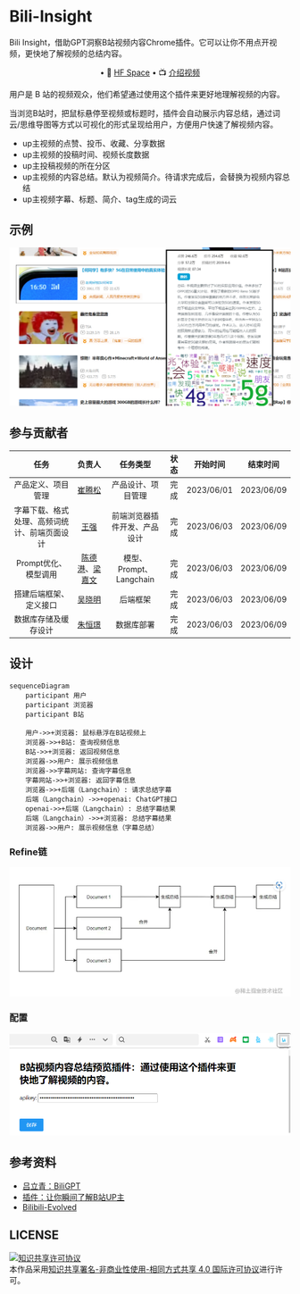 # Bili-Insight

Bili Insight，借助GPT洞察B站视频内容Chrome插件。它可以让你不用点开视频，更快地了解视频的总结内容。
<p align="center">
    • 🤗 <a href="https://huggingface.co/spaces/yfor/Bili-Insight" target="_blank">HF Space</a>
    • 📺 <a href="https://www.bilibili.com/video/BV1KV4y1S7Rw/" target="_blank">介绍视频</a> 
</p>
用户是 B 站的视频观众，他们希望通过使用这个插件来更好地理解视频的内容。

当浏览B站时，把鼠标悬停至视频或标题时，插件会自动展示内容总结，通过词云/思维导图等方式以可视化的形式呈现给用户，方便用户快速了解视频内容。

* up主视频的点赞、投币、收藏、分享数据
* up主视频的投稿时间、视频长度数据
* up主投稿视频的所在分区
* up主视频的内容总结。默认为视频简介。待请求完成后，会替换为视频内容总结
* up主视频字幕、标题、简介、tag生成的词云
## 示例
![截图](chrome-extension/images/insight.png)


## 参与贡献者
|                     任务                     |     负责人     |        任务类型         | 状态  |  开始时间  |  结束时间  |
| :------------------------------------------: | :------------: |:-------------------:|:---:| :--------: | :--------: |
|              产品定义、项目管理              |     [崔腾松](https://github.com/2951121599)     |      产品设计、项目管理      | 完成 | 2023/06/01 | 2023/06/09 |
| 字幕下载、格式处理、高频词统计、前端页面设计 |      [王强](https://github.com/wangqmshf)      |   前端浏览器插件开发、产品设计    | 完成 | 2023/06/03 | 2023/06/09 |
|             Prompt优化、模型调用             | [陈德港](https://github.com/cdggdc)、[梁嘉文](https://github.com/tangruofeng) | 模型、Prompt、Langchain | 完成  | 2023/06/03 | 2023/06/09 |
|            搭建后端框架、定义接口            |     [吴晓明](https://github.com/xlight5)     |        后端框架         | 完成 | 2023/06/03 | 2023/06/09 |
|             数据库存储及缓存设计             |     [朱恒璟](https://github.com/hengjingzhu)     |        数据库部署        | 完成 | 2023/06/03 | 2023/06/09 |


## 设计
```mermaid
sequenceDiagram
    participant 用户
    participant 浏览器
    participant B站

    用户->>+浏览器: 鼠标悬浮在B站视频上
    浏览器->>+B站: 查询视频信息
    B站->>+浏览器: 返回视频信息
    浏览器->>用户: 展示视频信息
    浏览器->>字幕网站: 查询字幕信息
    字幕网站->>+浏览器: 返回字幕信息
    浏览器->>+后端（Langchain）: 请求总结字幕
    后端（Langchain）->>+openai: ChatGPT接口
    openai->>+后端（Langchain）: 总结字幕结果
    后端（Langchain）->>+浏览器: 总结字幕结果
    浏览器->>用户: 展示视频信息（字幕总结）
```
### Refine链
![截图](img/refine_chain.png)

### 配置
![截图](img/options.png)

## 参考资料
* [吕立青：BiliGPT](https://github.com/JimmyLv/BibiGPT)
* [插件：让你瞬间了解B站UP主](https://github.com/gaogaotiantian/biliscope)
* [Bilibili-Evolved](https://github.com/the1812/Bilibili-Evolved)

## LICENSE
<a rel="license" href="http://creativecommons.org/licenses/by-nc-sa/4.0/"><img alt="知识共享许可协议" style="border-width:0" src="https://img.shields.io/badge/license-CC%20BY--NC--SA%204.0-lightgrey" /></a><br />本作品采用<a rel="license" href="http://creativecommons.org/licenses/by-nc-sa/4.0/">知识共享署名-非商业性使用-相同方式共享 4.0 国际许可协议</a>进行许可。
